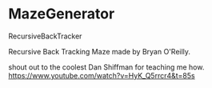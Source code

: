 # MazeGenerator
RecursiveBackTracker

Recursive Back Tracking Maze made by Bryan O'Reilly.

shout out to the coolest Dan Shiffman for teaching me how.
https://www.youtube.com/watch?v=HyK_Q5rrcr4&t=85s
